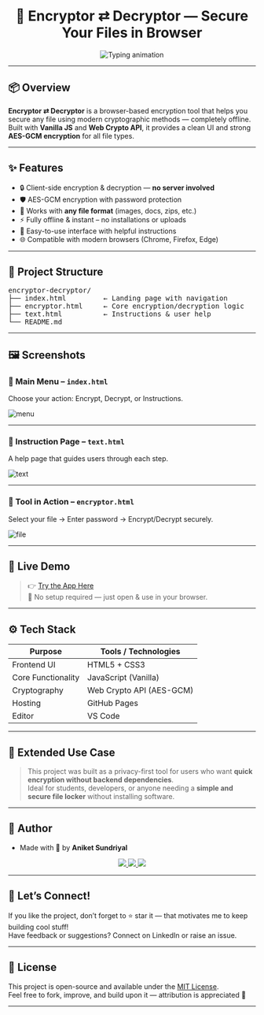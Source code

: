 <h1 align="center">🔐 Encryptor ⇄ Decryptor — Secure Your Files in Browser</h1>

<p align="center">
  <img src="https://readme-typing-svg.demolab.com?font=Fira+Code&duration=3000&pause=1000&color=00F7FF&center=true&vCenter=true&width=435&lines=Client-Side+File+Encryption;Secure+%26+Offline+Web+Tool;Built+by+Aniket+Sundriyal" alt="Typing animation" />
</p>

---

## 📦 Overview

**Encryptor ⇄ Decryptor** is a browser-based encryption tool that helps you secure any file using modern cryptographic methods — completely offline.  
Built with **Vanilla JS** and **Web Crypto API**, it provides a clean UI and strong **AES-GCM encryption** for all file types.

---

## ✨ Features

- 🔒 Client-side encryption & decryption — **no server involved**
- 🛡️ AES-GCM encryption with password protection
- 📁 Works with **any file format** (images, docs, zips, etc.)
- ⚡ Fully offline & instant – no installations or uploads
- 🎯 Easy-to-use interface with helpful instructions
- 🌐 Compatible with modern browsers (Chrome, Firefox, Edge)

---

## 🧩 Project Structure

<pre>
encryptor-decryptor/
├── index.html         ← Landing page with navigation
├── encryptor.html     ← Core encryption/decryption logic
├── text.html          ← Instructions & user help
└── README.md
</pre>

---

## 🖼️ Screenshots

### 📌 Main Menu – `index.html`

Choose your action: Encrypt, Decrypt, or Instructions.

![menu](https://github.com/user-attachments/assets/6ea7d832-e805-41fc-985d-e09c1532aebf)

---

### 📌 Instruction Page – `text.html`

A help page that guides users through each step.

![text](https://github.com/user-attachments/assets/e4a4b64c-9a99-42fd-b063-a9834a532ccd)

---

### 📌 Tool in Action – `encryptor.html`

Select your file → Enter password → Encrypt/Decrypt securely.

![file](https://github.com/user-attachments/assets/6bd88d24-d8bc-418b-be84-d8d39558b981)

---


## 🚀 Live Demo

> 👉 [Try the App Here](https://gxaniket.github.io/encryptor-decryptor-version-1/)  
> 🔗 No setup required — just open & use in your browser.

---

## ⚙️ Tech Stack

| Purpose             | Tools / Technologies       |
|---------------------|----------------------------|
| Frontend UI         | HTML5 + CSS3               |
| Core Functionality  | JavaScript (Vanilla)       |
| Cryptography        | Web Crypto API (AES-GCM)   |
| Hosting             | GitHub Pages               |
| Editor              | VS Code                    |

---

## 🧾 Extended Use Case

> This project was built as a privacy-first tool for users who want **quick encryption without backend dependencies**.  
> Ideal for students, developers, or anyone needing a **simple and secure file locker** without installing software.

---

## 🙌 Author

- Made with 💙 by **Aniket Sundriyal**

<p align="center">
  <a href="https://github.com/GxAniket">
    <img src="https://img.shields.io/badge/GitHub-100000?style=for-the-badge&logo=github&logoColor=white" />
  </a>
  <a href="mailto:sundriyalaniket@gmail.com">
    <img src="https://img.shields.io/badge/Gmail-D14836?style=for-the-badge&logo=gmail&logoColor=white" />
  </a>
  <a href="https://www.linkedin.com/in/aniket-sundriyal">
    <img src="https://img.shields.io/badge/LinkedIn-0077B5?style=for-the-badge&logo=linkedin&logoColor=white" />
  </a>
</p>

---

## 💬 Let’s Connect!

If you like the project, don’t forget to ⭐ star it — that motivates me to keep building cool stuff!  
Have feedback or suggestions? Connect on LinkedIn or raise an issue.

---

## 🧾 License

This project is open-source and available under the [MIT License](LICENSE).  
Feel free to fork, improve, and build upon it — attribution is appreciated 💙

---
